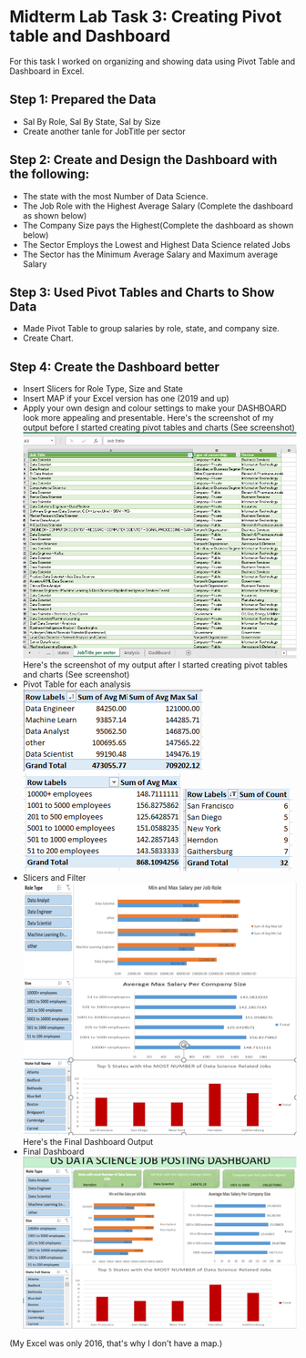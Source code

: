 # Midterm Lab Task 3: Creating Pivot table and Dashboard
For this task I worked on organizing and showing data using Pivot Table and Dashboard in Excel. 
## Step 1: Prepared the Data
- Sal By Role, Sal By State, Sal by Size
- Create another tanle for JobTitle per sector
## Step 2: Create and Design the Dashboard with the following:
- The state with the most Number of Data Science.
- The Job Role with the Highest Average Salary (Complete the dashboard as shown below)
- The Company Size pays the Highest(Complete the dashboard as shown below)
- The Sector Employs the Lowest and Highest Data Science related Jobs
- The Sector has the Minimum Average Salary and Maximum average Salary
## Step 3:  Used Pivot Tables and Charts to Show Data
- Made Pivot Table to group salaries by role, state, and company size.
- Create Chart.
## Step 4: Create the Dashboard better
- Insert Slicers for Role Type, Size and State
- Insert MAP if your Excel version has one (2019 and up) 
- Apply your own design and colour settings to make your DASHBOARD look more
appealing and presentable.
Here's the screenshot of my output before I started creating pivot tables and charts (See screenshot)
![Sample Output](images/job.PNG)
Here's the screenshot of my output after I started creating pivot tables and charts (See screenshot)
- Pivot Table for each analysis
![Sample Output](images/pivot1.PNG)
![Sample Output](images/pivot2.PNG)
![Sample Output](images/pivot3.PNG)
- Slicers and Filter
![Sample Output](images/slicers.PNG)
Here's the Final Dashboard Output
- Final Dashboard
![Sample Output](images/dashboard.PNG)

(My Excel was only 2016, that's why I don't have a map.)


   
